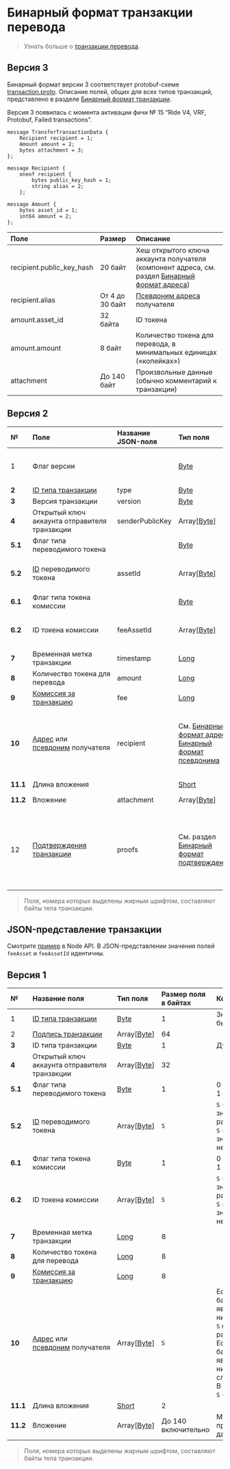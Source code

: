 # Бинарный формат транзакции перевода

> Узнать больше о [транзакции перевода](/ru/blockchain/transaction-type/transfer-transaction).

## Версия 3

Бинарный формат версии 3 соответствует protobuf-схеме [transaction.proto](https://github.com/wavesplatform/protobuf-schemas/blob/master/proto/waves/transaction.proto). Описание полей, общих для всех типов транзакций, представлено в разделе [Бинарный формат транзакции](/ru/blockchain/binary-format/transaction-binary-format/).

Версия 3 появилась с момента активации фичи № 15 “Ride V4, VRF, Protobuf, Failed transactions”.

```
message TransferTransactionData {
    Recipient recipient = 1;
    Amount amount = 2;
    bytes attachment = 3;
};

message Recipient {
    oneof recipient {
        bytes public_key_hash = 1;
        string alias = 2;
    };

message Amount {
    bytes asset_id = 1;
    int64 amount = 2;
};
```

| Поле | Размер | Описание |
| :--- | :--- | :--- |
| recipient.public_key_hash | 20 байт | Хеш открытого ключа аккаунта получателя (компонент адреса, см. раздел [Бинарный формат адреса](/ru/blockchain/binary-format/address-binary-format)) |
| recipient.alias | От 4 до 30 байт | [Псевдоним адреса](/ru/blockchain/account/alias) получателя |
| amount.asset_id | 32 байта | ID токена |
| amount.amount | 8 байт | Количество токена для перевода, в минимальных единицах («копейках») |
| attachment | До 140 байт | Произвольные данные (обычно комментарий к транзакции) |

## Версия 2

| № | Поле | Название JSON-поля | Тип поля | Размер поля в байтах | Комментарий |
| :--- | :--- | :--- | :--- | :--- | :--- |
| 1 | Флаг версии |  | [Byte](/ru/blockchain/blockchain/blockchain-data-types) | 1 | Указывает, что версия транзакции является второй или выше.<br>Значение должно быть равно 0 |
| **2** | [ID типа транзакции](/ru/blockchain/transaction-type/) | type | [Byte](/ru/blockchain/blockchain/blockchain-data-types) | 1 | Значение должно быть равно 4 |
| **3** | Версия транзакции | version | [Byte](/ru/blockchain/blockchain/blockchain-data-types) | 1 | Значение должно быть равно 2 |
| **4** | Открытый ключ аккаунта отправителя транзакции | senderPublicKey | Array[[Byte](/ru/blockchain/blockchain/blockchain-data-types)] | 32 |  |
| **5.1** | Флаг типа переводимого токена |  | [Byte](/ru/blockchain/blockchain/blockchain-data-types) | 1 | 0 — [WAVES](/ru/blockchain/token/waves)<br>1 — другой токен |
| **5.2** | [ID](/ru/blockchain/token/token-id) переводимого токена | assetId | Array[[Byte](/ru/blockchain/blockchain/blockchain-data-types)] | `S` | `S` = 0, если значение поля 5.1 равно 0.<br>`S` = 32, если значение поля 5.1 не равно 0 |
| **6.1** | Флаг типа токена комиссии |  | [Byte](/ru/blockchain/blockchain/blockchain-data-types) | 1 | 0 — WAVES<br>1 — другой токен |
| **6.2** | ID токена комиссии | feeAssetId | Array[[Byte](/ru/blockchain/blockchain/blockchain-data-types)] | `S` | `S` = 0, если значение поля 6.1 равно 0.<br>`S` = 32, если значение поля 6.1 не равно 0 |
| **7** | Временная метка транзакции | timestamp | [Long](/ru/blockchain/blockchain/blockchain-data-types) | 8 |  |
| **8** | Количество токена для перевода | amount | [Long](/ru/blockchain/blockchain/blockchain-data-types) | 8 |  |
| **9** | [Комиссия за транзакцию](/ru/blockchain/transaction/transaction-fee) | fee | [Long](/ru/blockchain/blockchain/blockchain-data-types) | 8 |  |
| **10** | [Адрес](/ru/blockchain/account/address) или [псевдоним](/ru/blockchain/account/alias) получателя | recipient | См. [Бинарный формат адреса](/ru/blockchain/binary-format/address-binary-format), [Бинарный формат псевдонима](/ru/blockchain/binary-format/alias-binary-format) | `S` | Если первым байтом поля является 1, то за ним следует адрес. `S` в этом случае равняется 26.<br>Если первым байтом поля является 2, то за ним следует псевдоним. В этом случае 8 <= `S` <= 34 |
| **11.1** | Длина вложения |  | [Short](/ru/blockchain/blockchain/blockchain-data-types) | 2 |  |
| **11.2** | Вложение | attachment | Array[[Byte](/ru/blockchain/blockchain/blockchain-data-types)] | До 140 включительно | Может включать произвольные данные |
| 12 | [Подтверждения транзакции](/ru/blockchain/transaction/transaction-proof) | proofs | См. раздел [Бинарный формат подтверждений](/ru/blockchain/binary-format/transaction-proof-binary-format) | `S` | Если массив пустой, то `S` = 3. <br>Если массив не пустой, то `S` = 3 + 2 × `N` + 64 × `N`, где `N` — количество подтверждений в массиве.<br>Максимальное количество подтверждений в массиве — 8. Размер каждого подтверждения — 64 байта |

> Поля, номера которых выделены жирным шрифтом, составляют байты тела транзакции.

## JSON-представление транзакции

Смотрите [пример](https://nodes.wavesnodes.com/transactions/info/2UMEGNXwiRzyGykG8voDgxnwHA7w5aX5gmxdcf9DZZjL) в Node API. В JSON-представлении значения полей `feeAsset` и `feeAssetId` идентичны.  

## Версия 1

| № | Название поля | Тип поля | Размер поля в байтах | Комментарий |
| :--- | :--- | :--- | :--- | :--- |
| 1 | [ID типа транзакции](/ru/blockchain/transaction-type/) | [Byte](/ru/blockchain/blockchain/blockchain-data-types) | 1 | Значение должно быть равно 4 |
| 2 | [Подпись транзакции](/ru/blockchain/transaction/transaction-proof) | Array[[Byte](/ru/blockchain/blockchain/blockchain-data-types)] | 64 |  |
| **3** | ID типа транзакции| [Byte](/ru/blockchain/blockchain/blockchain-data-types) | 1 | Дублирует поле 1 |
| **4** | Открытый ключ аккаунта отправителя транзакции | Array[[Byte](/ru/blockchain/blockchain/blockchain-data-types)] | 32 |  |
| **5.1** | Флаг типа переводимого токена | [Byte](/ru/blockchain/blockchain/blockchain-data-types) | 1 | 0 — [WAVES](/ru/blockchain/token/waves)<br>1 — другой токен |
| **5.2** | [ID](/ru/blockchain/token/token-id) переводимого токена | Array[[Byte](/ru/blockchain/blockchain/blockchain-data-types)] | `S` | `S` = 0, если значение поля 5.1 равно 0.<br>`S` = 32, если значение поля 5.1 не равно 0 |
| **6.1** | Флаг типа токена комиссии | [Byte](/ru/blockchain/blockchain/blockchain-data-types) | 1 | 0 — WAVES<br>1 — другой токен |
| **6.2** | ID токена комиссии | Array[[Byte](/ru/blockchain/blockchain/blockchain-data-types)] | `S` | `S` = 0, если значение поля 6.1 равно 0.<br>`S` = 32, если значение поля 6.2 не равно 0 |
| **7** | Временная метка транзакции | [Long](/ru/blockchain/blockchain/blockchain-data-types) | 8 |  |
| **8** | Количество токена для перевода | [Long](/ru/blockchain/blockchain/blockchain-data-types) | 8 |  |
| **9** | [Комиссия за транзакцию](/ru/blockchain/transaction/transaction-fee) | [Long](/ru/blockchain/blockchain/blockchain-data-types) | 8 |  |
| **10** | [Адрес](/ru/blockchain/account/address) или [псевдоним](/ru/blockchain/account/alias) получателя | Array[[Byte](/ru/blockchain/blockchain/blockchain-data-types)] | `S` | Если первым байтом поля является 1, то за ним следует адрес. `S` в этом случае равняется 26<br>Если первым байтом поля является 2, то за ним следует псевдоним. В этом случае 8 <= `S` <= 34  |
| **11.1** | Длина вложения | [Short](/ru/blockchain/blockchain/blockchain-data-types) | 2 |  |
| **11.2** | Вложение | Array[[Byte](/ru/blockchain/blockchain/blockchain-data-types)] | До 140 включительно | Может включать произвольные данные |

> Поля, номера которых выделены жирным шрифтом, составляют байты тела транзакции.
